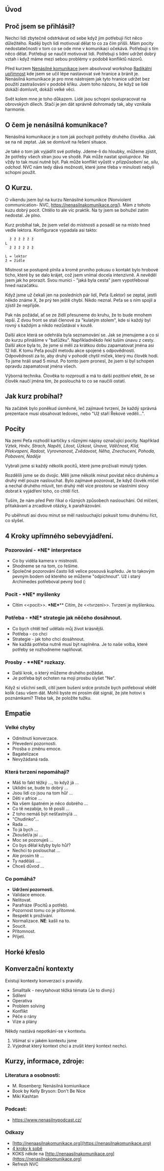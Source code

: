 ## Úvod

## Proč jsem se přihlásil?
Nechci lidi zbytečně odstrkávat od sebe když jim potřebuji říct něco důležitého.
Raději bych lidi motivoval dělat to co za čím přišli.
Mám pocity nedostatečnosti v tom co se ode mne v komunikaci očekává.
Potřebuji s tím něco dělat. Potřebuji se naučit motivovat lidi.
Potřebuji s lidmi udržet dobrý vztah i když máme mezi sebou problémy v 
podobě konfliktů názorů.

Před kurzem [Nenásilné komunikace](https://nenasilnakomunikace.org) jsem absolvoval
workshop
[Radikální upřímnost](https://radikalniuprimnost.cz/akce/radikalni-uprimnost-vikendovy-workshop/)
kde jsem se učil lépe nastavovat své hranice a bránit je. Nenásilná 
komunikace je pro mne nástrojem jak tyto hranice udržet bez použití 
zastrašování v podobě křiku. Jsem toho názoru, že když se lidé dokáží domluvit, 
dokáží velké věci.

Svět kolem mne je toho důkazem. Lidé jsou schopni spolupracovat na obrovských
dílech. Stačí je jen dát správně dohromady tak, aby vznikala harmonie.


## O čem je nenásilná komunikace?
Nenásilná komunikace je o tom jak pochopit potřeby druhého člověka. Jak se na
ně zeptat. Jak se domluvit na řešení situace.

Je také o tom jak vyjádřit své potřeby. Jdeme-li do hloubky, můžeme zjistit, že 
potřeby všech stran jsou ve shodě. Pak může nastat *spolupráce*. Ne vždy to tak
musí nutně být. Pak může konflikt vyůstit v *přizpůsobení se*, *sílu*, *odchod*.
NVC nám tedy dává možnosti, které jsme třeba v minulosti nebyli schopni použít.


## O Kurzu.

O víkendu jsem byl na kurzu Nenásilné komunikce (Nonviolent communication- NVC, 
https://nenasilnakomunikace.org/). Mám z tohoto kuzu dobrý pocit. Chtělo 
to ale víc praktik. Na ty jsem se bohužel zatím nedostal. Je plno.

Kurz probíhal tak, že jsem vešel do místnosti a posadil se na místo hned vedle 
lektora. Konfigurace 
vypadala asi takto:

      ž ž ž ž ž ž 
    L 
      ž ž ž ž ž ž 
     
    L = lektor
    ž = židle

Místnost se postupně plnila a kromě prvního pokusu o kontakt bylo hrobové 
ticho, které by se dalo krájet, což jsem vnímal docela intenzivně. A nevěděl 
jsem jak ho prorazit. Svou munici - "jaká byla cesta" jsem vypotřeboval hned 
nazačátku.

Když jsme už čekali jen na posledních pár lidí, Peťa (Lektor) se zeptal, jestli někdo 
známe X, že prý ten ještě chybí. Nikdo neznal. Peťa se s ním spojil a zjistil 
že nepřijde.

Pak nás požádal, ať se ze židlí přesuneme do kruhu, že to bude mnohem lepší. 
Z dvou front se stali členové za "kulatým stolem", kde si každý byl rovný 
s každým a nikdo nezůstával v koutě.

Další akce která se odehrála byla seznamování se. Jak se jmenujeme a co si do 
kurzu přinášíme v "baťůžku". Napříkladněkdo řekl tuším únavu z cesty.
Další akce byla to, že jsme si měli za krátkou dobu zapamatovat jména asi 12 
lidí. K tomu Peťa použil metodu akce spojené s odpovědností. Odpovědností za 
to, aby druhý v pohodě chytil míček, který mu člověk hodí. To jsme hráli snad
5 minut. Po tomto jsem pronesl, že jsem si byl schopen opravdu zapamatovat 
jména všech.

Výborná technika. Člověka to rozproudí a má to další pozitivní efekt, že se 
člověk naučí jména tím, že poslouchá to co se naučili ostatí.


## Jak kurz probíhal?

Na začátek bylo poněkud úsměvné, leč zajímavé tvrzení, že každý správná
prezentace musí obsahovat ledovec, nebo "Už staří Řekové veděli...".


## Pocity
Na zemi Peťa rozhodil kartičky s různými nápisy označující pocity. Například
*Vztek, Hněv, Strach, Napětí, Lítost, Úzkost, Únava, Vděčnost, Klid, Překvapení,
Radost, Vyrovnanost, Zvědavost, Něha, Znechucení, Pohoda, Pobavení, Naděje*

Vybrali jsme si každý několik pocitů, které jsme prožívali minulý týden.

Rozdělili jsme se do dvojic. Měli jsme několik minut povídat něco druhému a 
druhý měl pouze naslouchat. Bylo zajímavé pozorovat, že když člověk mlčel
a nechal druhého mluvit, ten druhý měl více prostoru se vlastními slovy dobrat
k vyjádření toho, co chtěl říct.

Tuším, že nám před Petr říkal o různých způsobech
naslouchání. Od mlčení, přitakávaní a zrcadlové otázky, k parafrázování.

Po uběhnutí asi dvou minut se měl naslouchající pokusit tomu druhému říct,
co slyšel.


## 4 Kroky upřímného sebevyjádření.

### Pozorování - **\*NE\*** interpretace
 * Co by viděla kamera v místnosti.
 * Shodneme se na tom, co řešíme.
 * Společné pozorování často lidi velice posouvá kupředu. Je to takovým pevným 
   bodem od kterého se můžeme "odpíchnout". Už i starý Archimedes potřeboval 
   pevný bod (:

### Pocit - **\*NE\*** myšlenky
 * Cítím &lt;&lt;pocit>>. **\*NE\***** Cítím, že
   <<tvrzení>>. Tvrzení je myšlenkou.

### Potřeba - **\*NE\*** strategie jak něčeho dosáhnout.
 * Co bych chtěl teď udělalo můj život krásnější.
 * Potřeba - co chci
 * Strategie - jak toho chci dosáhnout.
 * Ne každá potřeba nutně musí být naplněna. Je to naše volba, které potřeby
   se rozhodneme naplňovat.

### Prosby - ***\*NE\*** rozkazy.
 * Další krok, o který můžeme druhého požádat.
 * Je potřeba být ochoten na moji prosbu slyšet "Ne".


 Když si všichni sedli, cítil jsem bušení srdce protože bych potřeboval vědět 
 kolik času všem dát. Mohli byste mi prosím dát signál, že jste hotovi 
 s poznámkami? Třeba tak, že položíte tužku.


## Empatie
### Velké chyby
 * Odmítnutí konverzace.
 * Převedení pozornosti.
 * Prosba o změnu emoce.
 * Bagatelizace
 * Nevyžádaná rada.

### Která tvrzení nepomáhají?
 * Máš to fakt těžký ..., to když já ...
 * Uklidni se, bude to dobrý ...
 * Jsou lidi co jsou na tom hůř ...
 * Děti v africe ...
 * Na všem špatném je něco dobrého ...
 * Co tě nezabije, to tě posílí ...
 * Z toho nemáš být nešťastný/á ...
 * "Chudinko"...
 * Rada ...
 * To já bych ...
 * Zkoušel/a jsi ...
 * Moc se pozoruješ ...
 * Co bys dělal kdyby bylo hůř?
 * Nechci to poslouchat ...
 * Ale prosím tě ...
 * Ty naděláš ....
 * Chceš důvod ...

### Co pomáhá?
 * **Udržení pozornosti.**
 * Validace emoce.
 * Nelitovat.
 * Parafráze (Pocitů a potřeb).
 * Pozornost tomu co je přítomné.
 * Respekt k prožívání.
 * Normalizace. **NE**: kašli na to.
 * Soucit.
 * Přítomnost.
 * Přijetí.

## Horké křeslo


## Konverzační kontexty
Existují kontexty konverzací s pravidly.

 * Smalltalk - nevytahovat těžká témata (Je to divný.)
 * Sdílení
 * Operativa
 * Problem solving
 * Konflikt
 * Péče o rány
 * Vize a plány

Někdy nastává nepotkání-se v kontextu.

1. Všímat si v jakém kontextu jsme
2. Vyjednat který kontext chci a zrušit který kontext nechci.

## Kurzy, informace, zdroje:
### Literatura a osobnosti:
 * M. Rosenberg: Nenásilná komiunikace
 * Book by Kelly Bryson: Don't Be Nice
 * Miki Kashtan


### Podcast:
 * https://www.nenasilnypodcast.cz/

### Odkazy
 * [http://nenaasilnakomunikace.org](https://nenasilnakomunikace.org)
 * [4 kroky k sobě](https://nenasilnakomunikace.org/kurz/4-kroky-k-sobe-brno-nenasilna-komunikace-divadlem/)
 * KOKS někde na [http://nenaasilnakomunikace.org](https://nenasilnakomunikace.org)
 * Refresh NVC

